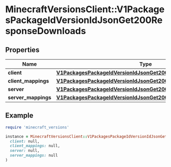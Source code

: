 # MinecraftVersionsClient::V1PackagesPackageIdVersionIdJsonGet200ResponseDownloads

## Properties

| Name | Type | Description | Notes |
| ---- | ---- | ----------- | ----- |
| **client** | [**V1PackagesPackageIdVersionIdJsonGet200ResponseDownloadsClient**](V1PackagesPackageIdVersionIdJsonGet200ResponseDownloadsClient.md) |  | [optional] |
| **client_mappings** | [**V1PackagesPackageIdVersionIdJsonGet200ResponseDownloadsClient**](V1PackagesPackageIdVersionIdJsonGet200ResponseDownloadsClient.md) |  | [optional] |
| **server** | [**V1PackagesPackageIdVersionIdJsonGet200ResponseDownloadsClient**](V1PackagesPackageIdVersionIdJsonGet200ResponseDownloadsClient.md) |  | [optional] |
| **server_mappings** | [**V1PackagesPackageIdVersionIdJsonGet200ResponseDownloadsClient**](V1PackagesPackageIdVersionIdJsonGet200ResponseDownloadsClient.md) |  | [optional] |

## Example

```ruby
require 'minecraft_versions'

instance = MinecraftVersionsClient::V1PackagesPackageIdVersionIdJsonGet200ResponseDownloads.new(
  client: null,
  client_mappings: null,
  server: null,
  server_mappings: null
)
```

